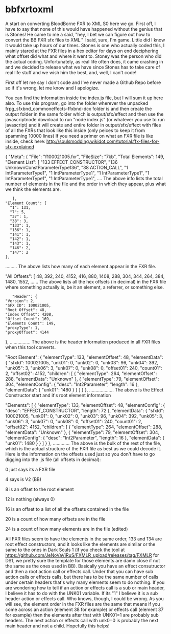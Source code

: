 # bbfxrtoxml
A start on converting BloodBorne FXR to XML
S0 here we go. First off, I have to say that none of this would have happened without the genius that is Stones! He came to me a said, "hey, I bet we can figure out how to convert the BB FXR sfx files to XML." I said, sure, I'm game. Little did I know it would take up hours of our times. Stones is one who actually coded this, I mainly stared at the FXR files in a hex editor for days on end deciphering what offset did what and where it went to. Stoney was the person who did the actual coding. Unfortunately, as real life often does, it came crashing in and we decided to release what we have since Stones has to take care of real life stuff and we wish him the best, and, well, I can't code!

First off let me say I don't code and I've never made a Github Repo before so if it's wrong, let me know and I apologize.

You can find the information inside the index.js file, but I will sum it up here also. To use this program, go into the folder wherever the unpacked frpg_sfxbnd_commoneffects-ffxbnd-dcx folder is and then create the output folder in the same folder which is output/sfx/effect and then use the javascriptnode download to run "node index.js" (or whatever you use to run javascript) and it will create and entire folder in output/sfx/effect with files of all the FXRs that look like this inside (only peices to keep it from spamming 10000 lines) If you need a primer on what an FXR file is like inside, check here: http://soulsmodding.wikidot.com/tutorial:ffx-files-for-sfx-explained

{
  "Meta": {
    "File": "f100021005.fxr",
    "FileSize": "7kb",
    "Total Elements": 149,
    "Element List": [
      "133 EFFECT_CONSTRUCTOR",
      "136 UnknownConstParameterType136",
      "38 ACTION_CALL",
      "1 IntParameterType1",
      "1 IntParameterType1",
      "1 IntParameterType1",
      "1 IntParameterType1",
      "1 IntParameterType1",
      ....
      The above info lists the total number of elements in the file and the order in which they appear, plus what we think the elements are.

       ],
    "Element Count": {
      "1": 131,
      "7": 5,
      "37": 1,
      "38": 3,
      "133": 1,
      "136": 1,
      "141": 1,
      "142": 1,
      "143": 1,
      "146": 2,
      "147": 2
    },
.........
The above lists how many of each element appear in the FXR file.

"All Offsets": [
      48,
      392,
      240,
      4152,
      416,
      880,
      1408,
      288,
      304,
      344,
      264,
      384,
      1480,
      1552,
      ......
      The above lists all the hex offsets (in decimal) in the FXR file where something actually is, be it an element, a referrer, or something else.

       "Header": {
    "Version": 2,
    "SFX ID": 100021005,
    "Root Offset": 48,
    "Index Offset": 4208,
    "Offset Count": 169,
    "Elements Count": 149,
    "proxyType": 1,
    "proxyOffset": 4144
  },
................
The above is the header information produced in all FXR files when this tool converts.

"Root Element": {
    "elementType": 133,
    "elementOffset": 48,
    "elementData": {
      "sfxId": 100021005,
      "unk01": 0,
      "unk02": 0,
      "unk03": 96,
      "unk04": 392,
      "unk05": 3,
      "unk06": 3,
      "unk07": 0,
      "unk08": 0,
      "offset01": 240,
      "count01": 2,
      "offset02": 4152,
      "children": [
        {
          "elementType": 264,
          "elementOffset": 288,
          "elementData": "Unknown"
        },
        {
          "elementType": 79,
          "elementOffset": 304,
          "elementConfig": {
            "desc": "Int2Parameter",
            "length": 16
          },
          "elementData": {
            "unk01": 1480
          }
        }
      ]
     }
  },
  ...................
  The above is the Effect Constructor start and it's root element information


  
  "Elements": [
    {
      "elementType": 133,
      "elementOffset": 48,
      "elementConfig": {
        "desc": "EFFECT_CONSTRUCTOR",
        "length": 72
      },
      "elementData": {
        "sfxId": 100021005,
        "unk01": 0,
        "unk02": 0,
        "unk03": 96,
        "unk04": 392,
        "unk05": 3,
        "unk06": 3,
        "unk07": 0,
        "unk08": 0,
        "offset01": 240,
        "count01": 2,
        "offset02": 4152,
        "children": [
          {
            "elementType": 264,
            "elementOffset": 288,
            "elementData": "Unknown"
          },
          {
            "elementType": 79,
            "elementOffset": 304,
            "elementConfig": {
              "desc": "Int2Parameter",
              "length": 16
            },
            "elementData": {
              "unk01": 1480
            }
          }
        ]
      }
    },
.............
The above is the bulk of the rest of the file, which is the actual structure of the FXR file as best as we could decode it. Here is the information on the offsets used just so you don't have to go digging into the .js file (all offsets in decimal):

0 just says its a FXR file

4 says is V2 (BB)

8 is an offset to the root element

12 is nothing (always 0)

16 is an offset to a list of all the offsets contained in the file

20 is a count of how many offsets are in the file

24 is a count of how many elements are in the file (edited)


All FXR files seem to have the elements in the same order, 133 and 134 are root effect constructors, and it looks like the elements are similar or the same to the ones in Dark Souls 1 (if you check the tool at https://github.com/JeNoVaViRuS/FXMLR_upload/releases/tag/FXMLR for DS1, we pretty sure the template for those elements are damn close if not the same as the ones used in BB). Basically you have an effect consutructor and then a root action call or effects call. Under that you can have sub action calls or effects calls, but there has to be the same number of calls under certain headers that's why many elements seem to do nothing. If you are wondering how to tell if an action or effects call is a sub or main header, I believe it has to do with the UNK01 variable. If its "1" I believe it is a sub header action or effects call. Who knows, though, I could be wrong. As you will see, the element order in the FXR files are the same that means if you come across an action (element 38 for example) or effects call (element 37 for example) then the elements after that with UNK01=1 are probably sub headers. The next action or effects call with unk0=0 is probably the next main header and not a child. Hopefully this helps!




